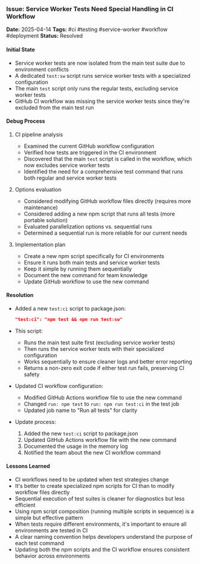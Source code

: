 ### Issue: Service Worker Tests Need Special Handling in CI Workflow
**Date:** 2025-04-14
**Tags:** #ci #testing #service-worker #workflow #deployment
**Status:** Resolved

#### Initial State
- Service worker tests are now isolated from the main test suite due to environment conflicts
- A dedicated `test:sw` script runs service worker tests with a specialized configuration
- The main `test` script only runs the regular tests, excluding service worker tests
- GitHub CI workflow was missing the service worker tests since they're excluded from the main test run

#### Debug Process
1. CI pipeline analysis
   - Examined the current GitHub workflow configuration
   - Verified how tests are triggered in the CI environment
   - Discovered that the main `test` script is called in the workflow, which now excludes service worker tests
   - Identified the need for a comprehensive test command that runs both regular and service worker tests

2. Options evaluation
   - Considered modifying GitHub workflow files directly (requires more maintenance)
   - Considered adding a new npm script that runs all tests (more portable solution)
   - Evaluated parallelization options vs. sequential runs
   - Determined a sequential run is more reliable for our current needs

3. Implementation plan
   - Create a new npm script specifically for CI environments
   - Ensure it runs both main tests and service worker tests
   - Keep it simple by running them sequentially
   - Document the new command for team knowledge
   - Update GitHub workflow to use the new command

#### Resolution
- Added a new `test:ci` script to package.json:
  ```json
  "test:ci": "npm test && npm run test:sw"
  ```
  
- This script:
  - Runs the main test suite first (excluding service worker tests)
  - Then runs the service worker tests with their specialized configuration
  - Works sequentially to ensure cleaner logs and better error reporting
  - Returns a non-zero exit code if either test run fails, preserving CI safety

- Updated CI workflow configuration:
  - Modified GitHub Actions workflow file to use the new command
  - Changed `run: npm test` to `run: npm run test:ci` in the test job
  - Updated job name to "Run all tests" for clarity

- Update process:
  1. Added the new `test:ci` script to package.json
  2. Updated GitHub Actions workflow file with the new command
  3. Documented the usage in the memory log
  4. Notified the team about the new CI workflow command

#### Lessons Learned
- CI workflows need to be updated when test strategies change
- It's better to create specialized npm scripts for CI than to modify workflow files directly
- Sequential execution of test suites is cleaner for diagnostics but less efficient
- Using npm script composition (running multiple scripts in sequence) is a simple but effective pattern
- When tests require different environments, it's important to ensure all environments are tested in CI
- A clear naming convention helps developers understand the purpose of each test command
- Updating both the npm scripts and the CI workflow ensures consistent behavior across environments
